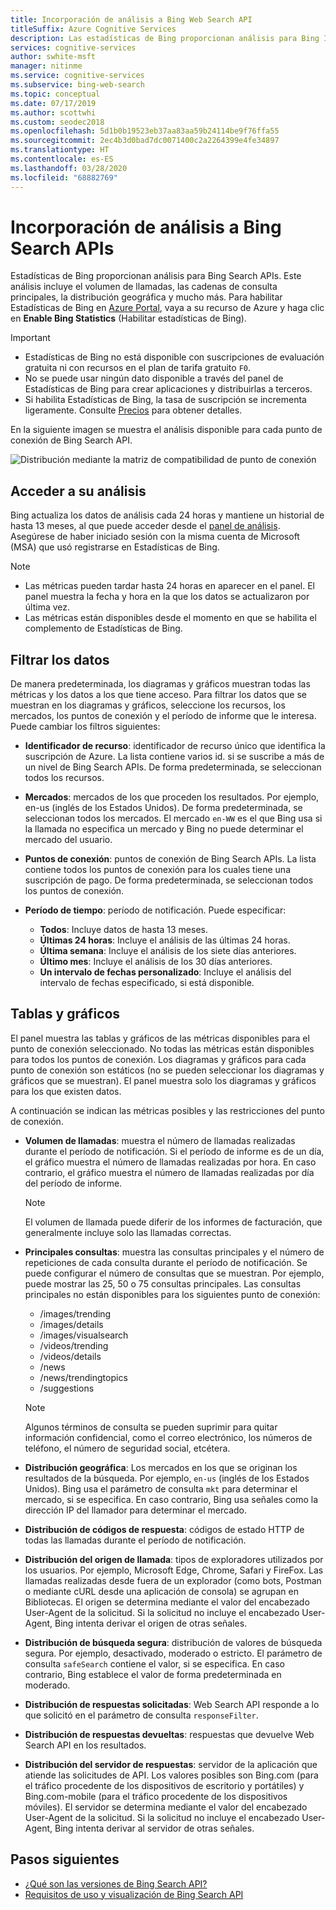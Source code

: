 ```yaml
---
title: Incorporación de análisis a Bing Web Search API
titleSuffix: Azure Cognitive Services
description: Las estadísticas de Bing proporcionan análisis para Bing Image Search API. El análisis incluye el volumen de llamadas, las cadenas de consulta principales, la distribución geográfica y mucho más.
services: cognitive-services
author: swhite-msft
manager: nitinme
ms.service: cognitive-services
ms.subservice: bing-web-search
ms.topic: conceptual
ms.date: 07/17/2019
ms.author: scottwhi
ms.custom: seodec2018
ms.openlocfilehash: 5d1b0b19523eb37aa83aa59b24114be9f76ffa55
ms.sourcegitcommit: 2ec4b3d0bad7dc0071400c2a2264399e4fe34897
ms.translationtype: HT
ms.contentlocale: es-ES
ms.lasthandoff: 03/28/2020
ms.locfileid: "68882769"
---
```

# <a name="add-analytics-to-the-bing-search-apis"></a>Incorporación de análisis a Bing Search APIs

Estadísticas de Bing proporcionan análisis para Bing Search APIs. Este análisis incluye el volumen de llamadas, las cadenas de consulta principales, la distribución geográfica y mucho más. Para habilitar Estadísticas de Bing en [Azure Portal](https://ms.portal.azure.com), vaya a su recurso de Azure y haga clic en **Enable Bing Statistics** (Habilitar estadísticas de Bing).

> [!IMPORTANT]
> * Estadísticas de Bing no está disponible con suscripciones de evaluación gratuita ni con recursos en el plan de tarifa gratuito `F0`.
> * No se puede usar ningún dato disponible a través del panel de Estadísticas de Bing para crear aplicaciones y distribuirlas a terceros.
> * Si habilita Estadísticas de Bing, la tasa de suscripción se incrementa ligeramente. Consulte [Precios](https://aka.ms/bingstatisticspricing) para obtener detalles.


En la siguiente imagen se muestra el análisis disponible para cada punto de conexión de Bing Search API.

![Distribución mediante la matriz de compatibilidad de punto de conexión](./media/bing-statistics/bing-statistics-matrix.png)

## <a name="access-your-analytics"></a>Acceder a su análisis

Bing actualiza los datos de análisis cada 24 horas y mantiene un historial de hasta 13 meses, al que puede acceder desde el [panel de análisis](https://bingapistatistics.com). Asegúrese de haber iniciado sesión con la misma cuenta de Microsoft (MSA) que usó registrarse en Estadísticas de Bing.

> [!NOTE]  
> * Las métricas pueden tardar hasta 24 horas en aparecer en el panel. El panel muestra la fecha y hora en la que los datos se actualizaron por última vez.  
> * Las métricas están disponibles desde el momento en que se habilita el complemento de Estadísticas de Bing.

## <a name="filter-the-data"></a>Filtrar los datos

De manera predeterminada, los diagramas y gráficos muestran todas las métricas y los datos a los que tiene acceso. Para filtrar los datos que se muestran en los diagramas y gráficos, seleccione los recursos, los mercados, los puntos de conexión y el período de informe que le interesa. Puede cambiar los filtros siguientes:

- **Identificador de recurso**: identificador de recurso único que identifica la suscripción de Azure. La lista contiene varios id. si se suscribe a más de un nivel de Bing Search APIs. De forma predeterminada, se seleccionan todos los recursos.  
  
- **Mercados**: mercados de los que proceden los resultados. Por ejemplo, en-us (inglés de los Estados Unidos). De forma predeterminada, se seleccionan todos los mercados. El mercado `en-WW` es el que Bing usa si la llamada no especifica un mercado y Bing no puede determinar el mercado del usuario.  
  
- **Puntos de conexión**: puntos de conexión de Bing Search APIs. La lista contiene todos los puntos de conexión para los cuales tiene una suscripción de pago. De forma predeterminada, se seleccionan todos los puntos de conexión.  

- **Período de tiempo**: período de notificación. Puede especificar:
  - **Todos**: Incluye datos de hasta 13 meses.  
  - **Últimas 24 horas**: Incluye el análisis de las últimas 24 horas.  
  - **Última semana**: Incluye el análisis de los siete días anteriores.  
  - **Último mes**: Incluye el análisis de los 30 días anteriores.  
  - **Un intervalo de fechas personalizado**: Incluye el análisis del intervalo de fechas especificado, si está disponible.  

## <a name="charts-and-graphs"></a>Tablas y gráficos

El panel muestra las tablas y gráficos de las métricas disponibles para el punto de conexión seleccionado. No todas las métricas están disponibles para todos los puntos de conexión. Los diagramas y gráficos para cada punto de conexión son estáticos (no se pueden seleccionar los diagramas y gráficos que se muestran). El panel muestra solo los diagramas y gráficos para los que existen datos.

<!--
For example, if you don't include the User-Agent header in your calls, the dashboard will not include device-related graphs.
-->

A continuación se indican las métricas posibles y las restricciones del punto de conexión.

- **Volumen de llamadas**: muestra el número de llamadas realizadas durante el período de notificación. Si el período de informe es de un día, el gráfico muestra el número de llamadas realizadas por hora. En caso contrario, el gráfico muestra el número de llamadas realizadas por día del período de informe.  
  
  > [!NOTE]
  > El volumen de llamada puede diferir de los informes de facturación, que generalmente incluye solo las llamadas correctas.

- **Principales consultas**: muestra las consultas principales y el número de repeticiones de cada consulta durante el período de notificación. Se puede configurar el número de consultas que se muestran. Por ejemplo, puede mostrar las 25, 50 o 75 consultas principales. Las consultas principales no están disponibles para los siguientes punto de conexión:  

  - /images/trending
  - /images/details
  - /images/visualsearch
  - /videos/trending
  - /videos/details
  - /news
  - /news/trendingtopics
  - /suggestions  
  
  > [!NOTE]  
  > Algunos términos de consulta se pueden suprimir para quitar información confidencial, como el correo electrónico, los números de teléfono, el número de seguridad social, etcétera.

- **Distribución geográfica**: Los mercados en los que se originan los resultados de la búsqueda. Por ejemplo, `en-us` (inglés de los Estados Unidos). Bing usa el parámetro de consulta `mkt` para determinar el mercado, si se especifica. En caso contrario, Bing usa señales como la dirección IP del llamador para determinar el mercado.

- **Distribución de códigos de respuesta**: códigos de estado HTTP de todas las llamadas durante el período de notificación.

- **Distribución del origen de llamada**: tipos de exploradores utilizados por los usuarios. Por ejemplo, Microsoft Edge, Chrome, Safari y FireFox. Las llamadas realizadas desde fuera de un explorador (como bots, Postman o mediante cURL desde una aplicación de consola) se agrupan en Bibliotecas. El origen se determina mediante el valor del encabezado User-Agent de la solicitud. Si la solicitud no incluye el encabezado User-Agent, Bing intenta derivar el origen de otras señales.  

- **Distribución de búsqueda segura**: distribución de valores de búsqueda segura. Por ejemplo, desactivado, moderado o estricto. El parámetro de consulta `safeSearch` contiene el valor, si se especifica. En caso contrario, Bing establece el valor de forma predeterminada en moderado.  

- **Distribución de respuestas solicitadas**: Web Search API responde a lo que solicitó en el parámetro de consulta `responseFilter`.  

- **Distribución de respuestas devueltas**: respuestas que devuelve Web Search API en los resultados.

- **Distribución del servidor de respuestas**: servidor de la aplicación que atiende las solicitudes de API. Los valores posibles son Bing.com (para el tráfico procedente de los dispositivos de escritorio y portátiles) y Bing.com-mobile (para el tráfico procedente de los dispositivos móviles). El servidor se determina mediante el valor del encabezado User-Agent de la solicitud. Si la solicitud no incluye el encabezado User-Agent, Bing intenta derivar al servidor de otras señales.

## <a name="next-steps"></a>Pasos siguientes

* [¿Qué son las versiones de Bing Search API?](bing-api-comparison.md)
* [Requisitos de uso y visualización de Bing Search API](use-display-requirements.md)
